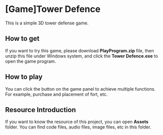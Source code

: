 # [Game]Tower Defence
This is a simple 3D tower defense game.

## How to get
If you want to try this game, please download **PlayProgram.zip** file, then unzip this file under Windows system, and click the **Tower Defence.exe** to open the game program.

## How to play
You can click the button on the game panel to achieve multiple functions. For example, purchase and placement of fort, etc.

## Resource Introduction
If you want to know the resource of this project, you can open **Assets** folder. You can find code files, audio files, image files, etc in this folder. 
